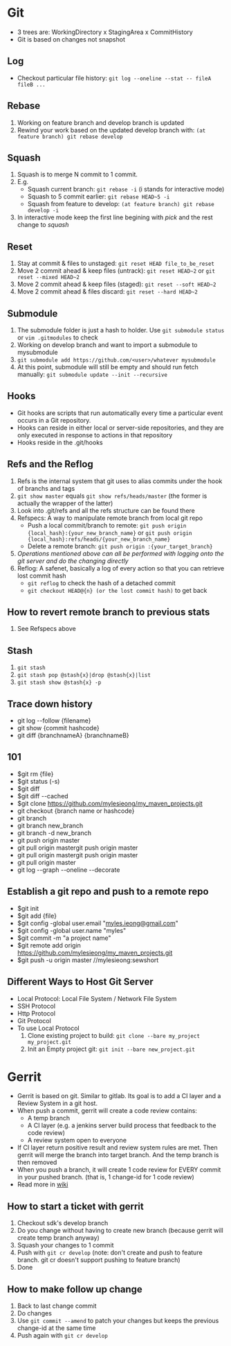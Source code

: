 # Git
* 3 trees are: WorkingDirectory x StagingArea x CommitHistory
* Git is based on changes not snapshot

## Log
* Checkout particular file history: `git log --oneline --stat -- fileA fileB ...`

## Rebase
1. Working on feature branch and develop branch is updated
1. Rewind your work based on the updated develop branch with: `(at feature branch) git rebase develop`

## Squash
1. Squash is to merge N commit to 1 commit.
1. E.g.
	* Squash current branch: `git rebase -i` (i stands for interactive mode) 
	* Squash to 5 commit earlier: `git rebase HEAD~5 -i`
	* Squash from feature to develop: `(at feature branch) git rebase develop -i`
1. In interactive mode keep the first line begining with *pick* and the rest change to *squash*

## Reset
1. Stay at commit & files to unstaged: `git reset HEAD file_to_be_reset`
1. Move 2 commit ahead & keep files (untrack): `git reset HEAD~2` or `git reset --mixed HEAD~2`
1. Move 2 commit ahead & keep files (staged): `git reset --soft HEAD~2`
1. Move 2 commit ahead & files discard: `git reset --hard HEAD~2`

## Submodule
1. The submodule folder is just a hash to holder. Use `git submodule status` or `vim .gitmodules` to check
1. Working on develop branch and want to import a submodule to mysubmodule
1. `git submodule add https://github.com/<user>/whatever mysubmodule` 
1. At this point, submodule will still be empty and should run fetch manually: `git submodule update --init --recursive`

## Hooks
* Git hooks are scripts that run automatically every time a particular event occurs in a Git repository. 
* Hooks can reside in either local or server-side repositories, and they are only executed in response to actions in that repository
* Hooks reside in the .git/hooks

## Refs and the Reflog
1. Refs is the internal system that git uses to alias commits under the hook of branchs and tags
1. `git show master` equals `git show refs/heads/master` (the former is actually the wrapper of the latter)
1. Look into .git/refs and all the refs structure can be found there
1. Refspecs: A way to manipulate remote branch from local git repo
	* Push a local commit/branch to remote: `git push origin {local_hash}:{your_new_branch_name}` or `git push origin {local_hash}:refs/heads/{your_new_branch_name}`
	* Delete a remote branch: `git push origin :{your_target_branch}`
1. *Operations mentioned above can all be performed with logging onto the git server and do the changing directly*
1. Reflog: A safenet, basically a log of every action so that you can retrieve lost commit hash
	* `git reflog` to check the hash of a detached commit
	* `git checkout HEAD@{n} (or the lost commit hash)` to get back

## How to revert remote branch to previous stats 
1. See Refspecs above

## Stash
1. `git stash`
1. `git stash pop @stash{x}|drop @stash{x}|list`
1. `git stash show @stash{x} -p`


## Trace down history
* git log --follow {filename}
* git show {commit hashcode}
* git diff {branchnameA} {branchnameB}

## 101
* $git rm {file}
* $git status (-s)
* $git diff
* $git diff --cached
* $git clone https://github.com/mylesieong/my_maven_projects.git
* git checkout {branch name or hashcode}
* git branch
* git branch new_branch
* git branch -d new_branch
* git push origin master 
* git pull origin mastergit push origin master 
* git pull origin mastergit push origin master 
* git pull origin master
* git log --graph --oneline --decorate

## Establish a git repo and push to a remote repo
* $git init
* $git add {file}
* $git config -global user.email "myles.ieong@gmail.com"
* $git config -global user.name "myles"
* $git commit -m "a project name"
* $git remote add origin https://github.com/mylesieong/my_maven_projects.git
* $git push -u origin master //mylesieong:sewshort

## Different Ways to Host Git Server
* Local Protocol: Local File System / Network File System
* SSH Protocol
* Http Protocol
* Git Protocol
* To use Local Protocol
	1. Clone existing project to build: `git clone --bare my_project my_project.git`
	1. Init an Empty project git: `git init --bare new_project.git`

# Gerrit
* Gerrit is based on git. Similar to gitlab. Its goal is to add a CI layer and a Review System in a git host.
* When push a commit, gerrit will create a code review contains:
	* A temp branch
	* A CI layer (e.g. a jenkins server build process that feedback to the code review)
	* A review system open to everyone
* If CI layer return positive result and review system rules are met. Then gerrit will merge the branch into target branch. And the temp branch is then removed
* When you push a branch, it will create 1 code review for EVERY commit in your pushed branch. (that is, 1 change-id for 1 code review)
* Read more in [wiki](https://wiki.summit-tech.org/procedures:git:gerrit_developers_guide?s[]=gerrit#squashing_changes)

## How to start a ticket with gerrit
1. Checkout sdk's develop branch
1. Do you change without having to create new branch (because gerrit will create temp branch anyway) 
1. Squash your changes to 1 commit
1. Push with `git cr develop` (note: don't create and push to feature branch. git cr doesn't support pushing to feature branch)
1. Done

## How to make follow up change
1. Back to last change commit
1. Do changes
1. Use `git commit --amend` to patch your changes but keeps the previous change-id at the same time
1. Push again with `git cr develop`
